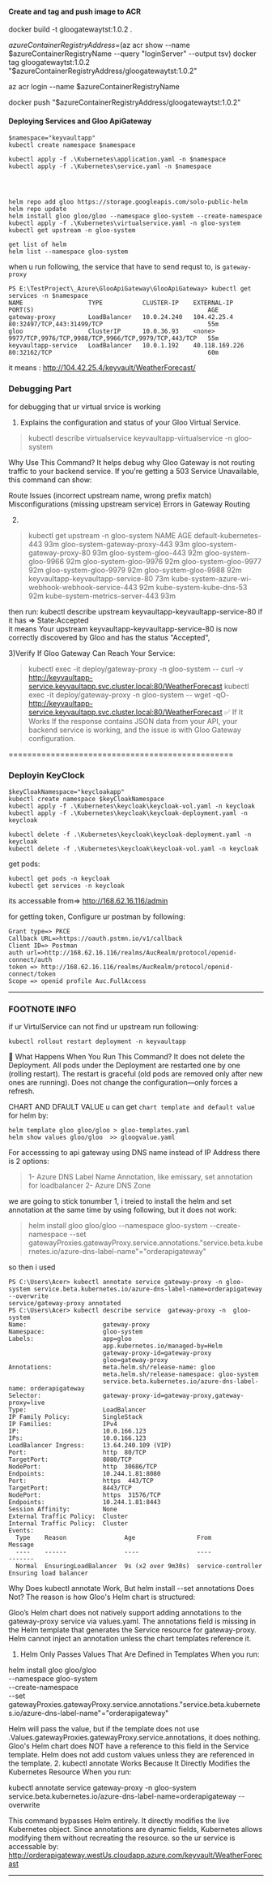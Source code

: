 ﻿ 
 #### Create and tag and push image to ACR
 docker build -t gloogatewaytst:1.0.2 .

 $azureContainerRegistryAddress=$(az acr show --name $azureContainerRegistryName --query "loginServer" --output tsv)
docker tag gloogatewaytst:1.0.2 "$azureContainerRegistryAddress/gloogatewaytst:1.0.2"

az acr login --name $azureContainerRegistryName

docker push "$azureContainerRegistryAddress/gloogatewaytst:1.0.2"


#### Deploying Services and Gloo ApiGateway
```
$namespace="keyvaultapp"
kubectl create namespace $namespace

kubectl apply -f .\Kubernetes\application.yaml -n $namespace
kubectl apply -f .\Kubernetes\service.yaml -n $namespace




helm repo add gloo https://storage.googleapis.com/solo-public-helm
helm repo update
helm install gloo gloo/gloo --namespace gloo-system --create-namespace
kubectl apply -f .\Kubernetes\virtualservice.yaml -n gloo-system
kubectl get upstream -n gloo-system

get list of helm 
helm list --namespace gloo-system
```
when u run following, the service that have to send requst to, is `gateway-proxy`
```
PS E:\TestProject\_Azure\GlooApiGateway\GlooApiGateway> kubectl get services -n $namespace
NAME                  TYPE           CLUSTER-IP    EXTERNAL-IP      PORT(S)                                                AGE
gateway-proxy         LoadBalancer   10.0.24.240   104.42.25.4      80:32497/TCP,443:31499/TCP                             55m
gloo                  ClusterIP      10.0.36.93    <none>           9977/TCP,9976/TCP,9988/TCP,9966/TCP,9979/TCP,443/TCP   55m
keyvaultapp-service   LoadBalancer   10.0.1.192    40.118.169.226   80:32162/TCP                                           60m
```
it means : http://104.42.25.4/keyvault/WeatherForecast/
### Debugging Part

for debugging that ur virtual srvice is working

1) Explains the configuration and status of your Gloo Virtual Service.
> kubectl describe virtualservice keyvaultapp-virtualservice -n gloo-system


Why Use This Command?
It helps debug why Gloo Gateway is not routing traffic to your backend service.
If you're getting a 503 Service Unavailable, this command can show:

Route Issues (incorrect upstream name, wrong prefix match)
Misconfigurations (missing upstream service)
Errors in Gateway Routing



2)
>kubectl get upstream -n gloo-system
NAME                                               AGE
default-kubernetes-443                             93m
gloo-system-gateway-proxy-443                      93m
gloo-system-gateway-proxy-80                       93m
gloo-system-gloo-443                               92m
gloo-system-gloo-9966                              92m
gloo-system-gloo-9976                              92m
gloo-system-gloo-9977                              92m
gloo-system-gloo-9979                              92m
gloo-system-gloo-9988                              92m
keyvaultapp-keyvaultapp-service-80                 73m
kube-system-azure-wi-webhook-webhook-service-443   92m
kube-system-kube-dns-53                            92m
kube-system-metrics-server-443                     93m


then run:
kubectl describe upstream keyvaultapp-keyvaultapp-service-80 
if it has =>       State:Accepted  
it means Your upstream keyvaultapp-keyvaultapp-service-80 is now correctly discovered by Gloo and has the status "Accepted", 


3)Verify If Gloo Gateway Can Reach Your Service:
 >kubectl exec -it deploy/gateway-proxy -n gloo-system -- curl -v http://keyvaultapp-service.keyvaultapp.svc.cluster.local:80/WeatherForecast
 > kubectl exec -it deploy/gateway-proxy -n gloo-system -- wget -qO- http://keyvaultapp-service.keyvaultapp.svc.cluster.local:80/WeatherForecast
 ✅ If It Works
If the response contains JSON data from your API, your backend service is working, and the issue is with Gloo Gateway configuration.


================================================
### Deployin KeyClock
```
$keyCloakNamespace="keycloakapp"
kubectl create namespace $keyCloakNamespace
kubectl apply -f .\Kubernetes\keycloak\keycloak-vol.yaml -n keycloak
kubectl apply -f .\Kubernetes\keycloak\keycloak-deployment.yaml -n keycloak

kubectl delete -f .\Kubernetes\keycloak\keycloak-deployment.yaml -n keycloak
kubectl delete -f .\Kubernetes\keycloak\keycloak-vol.yaml -n keycloak
```

get pods:
```
kubectl get pods -n keycloak
kubectl get services -n keycloak
```
its accessable from=> http://168.62.16.116/admin 


for getting token, Configure ur postman by following:
```
Grant type=> PKCE
Callback URL=>https://oauth.pstmn.io/v1/callback
Client ID=> Postman
auth url=>http://168.62.16.116/realms/AucRealm/protocol/openid-connect/auth
token => http://168.62.16.116/realms/AucRealm/protocol/openid-connect/token
Scope => openid profile Auc.FullAccess
```

****
### FOOTNOTE INFO

if ur VirtulService can not find ur upstream run following:
```
kubectl rollout restart deployment -n keyvaultapp

```
🔹 What Happens When You Run This Command?
It does not delete the Deployment.
All pods under the Deployment are restarted one by one (rolling restart).
The restart is graceful (old pods are removed only after new ones are running).
Does not change the configuration—only forces a refresh.


CHART AND DFAULT VALUE
u can get `chart template and default value` for helm by:
```
helm template gloo gloo/gloo > gloo-templates.yaml
helm show values gloo/gloo  >> gloogvalue.yaml
```

For accesssing to api gateway using DNS name instead of IP Address
there is 2 options:
>1- Azure DNS Label Name Annotation, like emissary, set annotation for loadbalancer
> 2- Azure DNS Zone

we are going to stick tonumber 1,
i treied to install the helm and set annotation at the same time by using following, but it does not work:
>helm install gloo gloo/gloo --namespace gloo-system --create-namespace  --set gatewayProxies.gatewayProxy.service.annotations."service\.beta\.kubernetes\.io/azure-dns-label-name"="orderapigateway"


so then i used 
```
PS C:\Users\Acer> kubectl annotate service gateway-proxy -n gloo-system service.beta.kubernetes.io/azure-dns-label-name=orderapigateway --overwrite
service/gateway-proxy annotated
PS C:\Users\Acer> kubectl describe service  gateway-proxy -n  gloo-system
Name:                     gateway-proxy
Namespace:                gloo-system
Labels:                   app=gloo
                          app.kubernetes.io/managed-by=Helm
                          gateway-proxy-id=gateway-proxy
                          gloo=gateway-proxy
Annotations:              meta.helm.sh/release-name: gloo
                          meta.helm.sh/release-namespace: gloo-system
                          service.beta.kubernetes.io/azure-dns-label-name: orderapigateway
Selector:                 gateway-proxy-id=gateway-proxy,gateway-proxy=live
Type:                     LoadBalancer
IP Family Policy:         SingleStack
IP Families:              IPv4
IP:                       10.0.166.123
IPs:                      10.0.166.123
LoadBalancer Ingress:     13.64.240.109 (VIP)
Port:                     http  80/TCP
TargetPort:               8080/TCP
NodePort:                 http  30686/TCP
Endpoints:                10.244.1.81:8080
Port:                     https  443/TCP
TargetPort:               8443/TCP
NodePort:                 https  31576/TCP
Endpoints:                10.244.1.81:8443
Session Affinity:         None
External Traffic Policy:  Cluster
Internal Traffic Policy:  Cluster
Events:
  Type    Reason                Age                 From                Message
  ----    ------                ----                ----                -------
  Normal  EnsuringLoadBalancer  9s (x2 over 9m30s)  service-controller  Ensuring load balancer
```
Why Does kubectl annotate Work, But helm install --set annotations Does Not?
The reason is how Gloo's Helm chart is structured:

Gloo’s Helm chart does not natively support adding annotations to the gateway-proxy service via values.yaml.
The annotations field is missing in the Helm template that generates the Service resource for gateway-proxy.
Helm cannot inject an annotation unless the chart templates reference it.
1. Helm Only Passes Values That Are Defined in Templates
When you run:


helm install gloo gloo/gloo \
  --namespace gloo-system \
  --create-namespace \
  --set gatewayProxies.gatewayProxy.service.annotations."service\.beta\.kubernetes\.io/azure-dns-label-name"="orderapigateway"

Helm will pass the value, but if the template does not use .Values.gatewayProxies.gatewayProxy.service.annotations, it does nothing.
Gloo's Helm chart does NOT have a reference to this field in the Service template.
Helm does not add custom values unless they are referenced in the template.
2. kubectl annotate Works Because It Directly Modifies the Kubernetes Resource
When you run:


kubectl annotate service gateway-proxy -n gloo-system \
  service.beta.kubernetes.io/azure-dns-label-name=orderapigateway --overwrite

This command bypasses Helm entirely.
It directly modifies the live Kubernetes object.
Since annotations are dynamic fields, Kubernetes allows modifying them without recreating the resource.
so the ur service is accessable by:
http://orderapigateway.westUs.cloudapp.azure.com/keyvault/WeatherForecast

****


